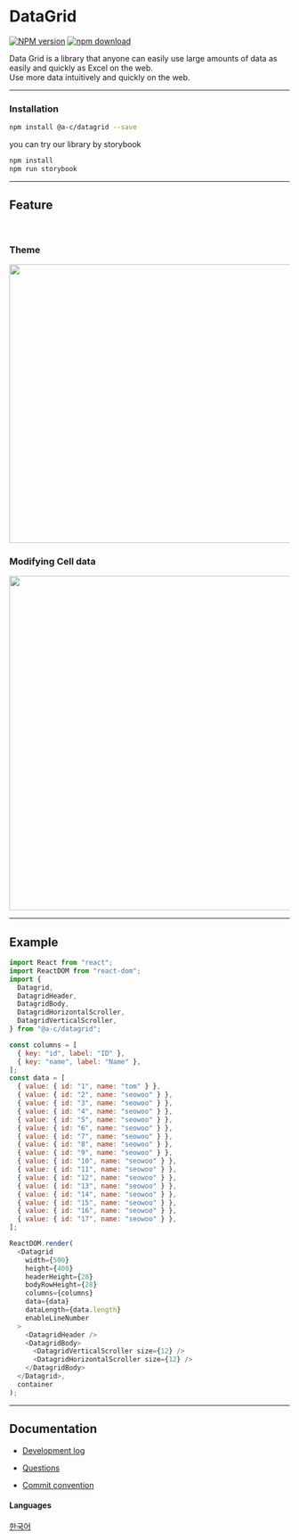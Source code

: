 # DataGrid

[![NPM version][npm-image]][npm-url] [![npm download][download-image]][download-url]

[npm-image]: https://img.shields.io/npm/v/@a-c/datagrid
[npm-url]: https://www.npmjs.com/package/@a-c/datagrid
[download-image]: https://img.shields.io/npm/dw/@a-c/datagrid
[download-url]: https://www.npmjs.com/package/@a-c/datagrid

Data Grid is a library that anyone can easily use large amounts of data as easily and quickly as Excel on the web.
<br/>
Use more data intuitively and quickly on the web.

<hr />

### Installation

```bash
npm install @a-c/datagrid --save
```

you can try our library by storybook

```bash
npm install
npm run storybook
```

<hr />

## Feature

<br />

### **Theme**

<img src="https://user-images.githubusercontent.com/62472550/143468529-b675483b-e7b2-4667-a740-a861507c033f.gif" width="650" height="500">

<br />

### **Modifying Cell data**

<img src="https://user-images.githubusercontent.com/62472550/143468577-5e0d17b3-f2c6-4b43-a1fa-315efc563226.gif" width="550" height="600">

<hr />

## Example

```js
import React from "react";
import ReactDOM from "react-dom";
import {
  Datagrid,
  DatagridHeader,
  DatagridBody,
  DatagridHorizontalScroller,
  DatagridVerticalScroller,
} from "@a-c/datagrid";

const columns = [
  { key: "id", label: "ID" },
  { key: "name", label: "Name" },
];
const data = [
  { value: { id: "1", name: "tom" } },
  { value: { id: "2", name: "seowoo" } },
  { value: { id: "3", name: "seowoo" } },
  { value: { id: "4", name: "seowoo" } },
  { value: { id: "5", name: "seowoo" } },
  { value: { id: "6", name: "seowoo" } },
  { value: { id: "7", name: "seowoo" } },
  { value: { id: "8", name: "seowoo" } },
  { value: { id: "9", name: "seowoo" } },
  { value: { id: "10", name: "seowoo" } },
  { value: { id: "11", name: "seowoo" } },
  { value: { id: "12", name: "seowoo" } },
  { value: { id: "13", name: "seowoo" } },
  { value: { id: "14", name: "seowoo" } },
  { value: { id: "15", name: "seowoo" } },
  { value: { id: "16", name: "seowoo" } },
  { value: { id: "17", name: "seowoo" } },
];

ReactDOM.render(
  <Datagrid
    width={500}
    height={400}
    headerHeight={28}
    bodyRowHeight={28}
    columns={columns}
    data={data}
    dataLength={data.length}
    enableLineNumber
  >
    <DatagridHeader />
    <DatagridBody>
      <DatagridVerticalScroller size={12} />
      <DatagridHorizontalScroller size={12} />
    </DatagridBody>
  </Datagrid>,
  container
);
```

<hr />

## Documentation

- [Development log](https://medium.com/chequer/react-datagrid-component-%EC%A0%9C%EC%9E%91%EA%B8%B0-with-es6-typescript-4efcbfe1b442)

- [Questions][id]

[id]: asroq7434@gmail.com "문의사항"

- [Commit convention](https://www.notion.so/git-commit-convention-54cf3d86e53840c9b8613df73d067267)



#### Languages

[한국어](https://github.com/axis-42/datagrid/blob/docs/README.ko.md)
